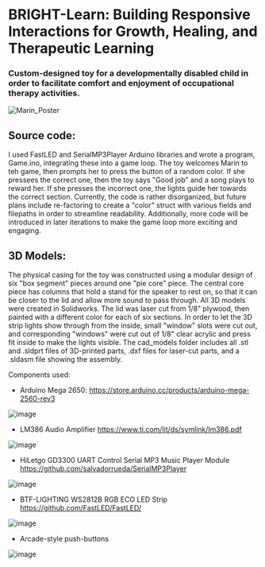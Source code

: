 # BRIGHT-Learn: Building Responsive Interactions for Growth, Healing, and Therapeutic Learning
### Custom-designed toy for a developmentally disabled child in order to facilitate comfort and enjoyment of occupational therapy activities.

![Marin_Poster](https://github.com/mayarim/BRIGHT-Learn/assets/75183224/cfd23567-8a4f-4eb2-91c8-e752d1101683)

## Source code: 
I used FastLED and SerialMP3Player Arduino libraries and wrote a program, Game.ino, integrating these into a game loop. The toy welcomes Marin to teh game, then prompts her to press the button of a random color. If she pressees the correct one, then the toy says "Good job" and a song plays to reward her. If she presses the incorrect one, the lights guide her towards the correct section. Currently, the code is rather disorganized, but future plans include re-factoring to create a "color" struct with various fields and filepaths in order to streamline readability. Additionally, more code will be introduced in later iterations to make the game loop more exciting and engaging. 

## 3D Models: 
The physical casing for the toy was constructed using a modular design of six "box segment" pieces around one "pie core" piece. The central core piece has columns that hold a stand for the speaker to rest on, so that it can be closer to the lid and allow more sound to pass through. All 3D models were created in Solidworks. The lid was laser cut from 1/8" plywood, then painted with a different color for each of six sections. In order to let the 3D strip lights show through from the inside, small "window" slots were cut out, and corresponding "windows" were cut out of 1/8" clear acrylic and press fit inside to make the lights visible. The cad_models folder includes all .stl and .sldprt files of 3D-printed parts, .dxf files for laser-cut parts, and a .sldasm file showing the assembly. 

Components used: 
* Arduino Mega 2650: https://store.arduino.cc/products/arduino-mega-2560-rev3
  
![image](https://github.com/mayarim/BRIGHT-Learn/assets/75183224/7b88fdf2-e105-4f9c-8de6-7033c2bfd053)


* LM386 Audio Amplifier https://www.ti.com/lit/ds/symlink/lm386.pdf
  
![image](https://github.com/mayarim/BRIGHT-Learn/assets/75183224/ffbdaa67-c67a-4ad1-bfb9-ad368120bcd7)



* HiLetgo GD3300 UART Control Serial MP3 Music Player Module https://github.com/salvadorrueda/SerialMP3Player

![image](https://github.com/mayarim/BRIGHT-Learn/assets/75183224/04ae702c-4c38-41ae-ac97-4a081211e497)


* BTF-LIGHTING WS2812B RGB ECO LED Strip https://github.com/FastLED/FastLED/

![image](https://github.com/mayarim/BRIGHT-Learn/assets/75183224/eac64873-97ef-48cd-b303-dbdf04af9930)


* Arcade-style push-buttons

![image](https://github.com/mayarim/BRIGHT-Learn/assets/75183224/a74fa25e-5498-40fd-a123-5cd2e0f3f5fb)
